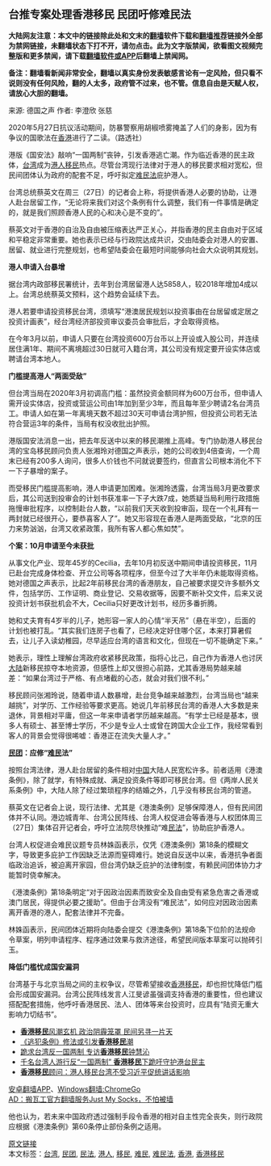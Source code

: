  <h2>台推专案处理香港移民 民团吁修难民法</h2> <p class="notice"><b>大陆网友注意：本文中的链接除此处和文末的<a href="https://github.com/bannedbook/fanqiang" >翻墙</a>软件下载和<a href="https://github.com/killgcd/justmysocks/blob/master/README.md">翻墙推荐</a>链接外全部为禁网链接，未翻墙状态下打不开，请勿点击。此为文字版禁闻，欲看图文视频完整版和更多禁闻，请下载<a href="https://github.com/bannedbook/fanqiang">翻墙软件或APP</a>后翻墙上禁闻网。</p><p>备注：翻墙看新闻非常安全，翻墙以真实身份发表敏感言论有一定风险，但只看不说则没有任何风险，翻的人太多，政府管不过来，也不管。信息自由是天赋人权，请放心大胆的翻墙。</b></p>  <div class="entry"> <p>来源:&nbsp;德国之声                            作者:&nbsp;李澄欣 张慈                                                 </p> <p>2020年5月27日抗议活动期间，防暴警察用胡椒喷雾掩盖了人们的身影，因为有争议的国歌法在<a href="https://www.bannedbook.org/bnews/tag/%e9%a6%99%e6%b8%af/" class="st_tag internal_tag" rel="tag" title="标签 香港 下的日志">香港</a>进行了二读。（路透社）</p> <p>港版《国安法》敲响“一国两制”丧钟，引发香港逃亡潮。作为临近香港的民主政体，<a href="https://www.bannedbook.org/bnews/tag/%e5%8f%b0%e6%b9%be/" class="st_tag internal_tag" rel="tag" title="标签 台湾 下的日志">台湾</a>成为<a href="https://www.bannedbook.org/bnews/tag/%e6%b8%af%e4%ba%ba/" class="st_tag internal_tag" rel="tag" title="标签 港人 下的日志">港人</a><a href="https://www.bannedbook.org/bnews/tag/%e7%a7%bb%e6%b0%91/" class="st_tag internal_tag" rel="tag" title="标签 移民 下的日志">移民</a>热点。尽管台湾现行法律对于港人的移民要求相对宽松，但民间团体认为政府的配套不足，呼吁拟定<a href="https://www.bannedbook.org/bnews/tag/%E9%9A%BE%E6%B0%91%E6%B3%95/" class="st_tag internal_tag" rel="tag" title="标签 难民法 下的日志">难民法</a>庇护港人。</p> <p>台湾总统蔡英文在周三（27日）的记者会上称，将提供香港人必要的协助，让港人赴台居留工作，“无论将来我们对这个条例有什么调整，我们有一件事情是确定的，就是我们照顾香港人民的心和决心是不变的”。</p> <p>蔡英文对于香港的自治及自由被压缩表达严正关心，并指香港的民主自由对于区域和平稳定非常重要。她也表示已经与行政院达成共识，交由陆委会对港人的安置、居留、就业进行完整规划，也希望陆委会在最短时间能够向社会大众说明其规划。</p> <p><strong>港人申请入台暴增</strong></p>  <p>据台湾内政部移民署统计，去年到台湾居留港人达5858人，较2018年增加4成以上。台湾总统蔡英文预料，这个趋势会延续下去。</p> <p>港人若要申请投资移民台湾，须填写“港澳居民规划以投资事由在台居留或定居之投资计画表”，经台湾经济部投资审议委员会审批后，才会取得资格。</p> <p>在今年3月以前，申请人只要在台湾投资600万台币以上开设或入股公司，并连续居住满1年、期间不离境超过30日就可入籍台湾，其公司没有规定要开设实体店或聘请台湾本地人。</p> <p><strong>门槛提高港人“两面受敌”</strong></p> <p>但台湾当局在2020年3月初调高门槛：虽然投资金额同样为600万台币，但申请人需开设实体店，投资或营运公司由1年加到至少3年，而且每年至少聘请2名台湾员工。申请人如在第一年离境天数不超过30天可申请台湾护照，但投资公司若无法符合营运3年的条件，当局有权没收批出护照。</p> <p>港版国安法消息一出，把去年反送中以来的移民潮推上高峰。专门协助港人移民台湾的宝岛移民顾问负责人张湘玲对德国之声表示，她的公司收到4倍查询，一个周末已经有200多人询问，很多人价钱也不问就说要签约，但直言公司根本消化不下一下子暴增的案子。</p>  <p>而受移民门槛提高影响，港人申请更加困难。张湘玲透露，台湾当局3月更改要求后，其公司送到投审会的计划书获准率一下子大跌7成，她质疑当局利用行政措施拖慢审批程序，以控制赴台人数，“以前我们天天收到投审函，现在一个礼拜有一两封就已经很开心，要恭喜客人了”。她又形容现在香港人是两面受敌，“北京的压力来势汹汹，台湾又收紧政策，我所有客人都心焦如焚”。</p> <p><strong>个案：10月申请至今未获批</strong></p> <p>从事文化产业、现年45岁的Cecilia，去年10月初反送中期间申请投资移民，11月已赴台完成身体检查、开立公司等各项程序，但至今过了大半年仍未能取得资格。她对德国之声表示，比起2年前移民台湾的香港朋友，自己被要求提交许多额外文件，包括学历、工作证明、商业登记、交易收据等，因要不断补交文件，后来又说投资计划书获批机会不大，Cecilia只好更改计划书，经历多番折腾。</p> <p>她和丈夫育有4岁半的儿子，她形容一家人的心情“半天吊”（悬在半空），后面的计划也被打乱。“其实我们连房子也看了，已经决定好住哪个区，本来打算暑假去，让儿子入读幼稚园，尽早适应台湾的语言和文化，但现在一切不能确定下来。”</p> <p>她表示，理性上理解台湾政府收紧移民政策，指将心比己，自己作为香港人也讨厌<span class='wp_keywordlink_affiliate'><a href="https://www.bannedbook.org/" title="大陆" target="_blank">大陆</a></span>新移民掠夺本地资源，但感性上却又很担心前路，尤其香港局势越来越差：“如果台湾过于严格、有点堵截的心态，就会对我们很不利。”</p> <p>移民顾问张湘玲说，随着申请人数暴增，赴台竞争越来越激烈，台湾当局也“越来越挑”，对学历、工作经验等要求更高。她说几年前移民台湾的香港人大多数是来退休，背景相对平庸，但这一年来申请者学历越来越高。“有学士已经是基本，很多人有硕士、甚至博士学历，不少是专业人士或曾在跨国大企业工作，我经常看到客人的背景会觉得很唏嘘：香港正在流失大量人才。”</p>  <p><strong><a href="https://www.bannedbook.org/bnews/tag/%E6%B0%91%E5%9B%A2/" class="st_tag internal_tag" rel="tag" title="标签 民团 下的日志">民团</a>：应修“<a href="https://www.bannedbook.org/bnews/tag/%e9%9a%be%e6%b0%91/" class="st_tag internal_tag" rel="tag" title="标签 难民 下的日志">难民</a>法”</strong></p> <p>按照台湾法律，港人赴台居留的条件相对<span class='wp_keywordlink_affiliate'><a href="https://www.bannedbook.org/" title="中国" target="_blank">中国</a></span>大陆人民宽松许多。前者适用《港澳条例》，除了就学，有特殊成就、满足投资条件等即可移民台湾。但《两岸人民关系条例》中，大陆人除了经过繁琐程序的结婚之外，几乎没有移民台湾的管道。</p> <p>蔡英文在记者会上说，现行法律、尤其是《港澳条例》足够保障港人，但有民间团体并不认同。港边城青年、台湾公民阵线、台湾人权促进会等香港与人权团体周三（27日）集体召开记者会，呼吁立法院尽快推动“难<a href="https://www.bannedbook.org/bnews/tag/%E6%B0%91%E6%B3%95/" class="st_tag internal_tag" rel="tag" title="标签 民法 下的日志">民法</a>”，协助庇护香港人。</p> <p>台湾人权促进会难民议题专员林姝函表示，仅凭《港澳条例》第18条的模糊文字，导致更多庇护工作因缺乏法源而窒碍难行。她说自反送中以来，香港抗争者面临政治追诉，被迫离开家园，但台湾仍缺乏庇护的法律制度，有赖民间团体协力才能暂时侥幸解决。</p> <p>《港澳条例》第18条明定“对于因政治因素而致安全及自由受有紧急危害之香港或澳门居民，得提供必要之援助”。但由于台湾没有“难民法”，如何应对因政治因素离开香港的港人，配套法律并不完备。</p> <p>林姝函表示，民间团体近期将向陆委会提交《港澳条例》第18条下位阶的法规命令草案，明列申请程序、程序通过效果与救济途径，希望民间版本草案可以抛砖引玉。</p>  <p><strong>降低门槛忧成国安漏洞</strong></p> <p>台湾基于与北京当局之间的主权争议，尽管希望接收<a href="https://www.bannedbook.org/bnews/tag/%E9%A6%99%E6%B8%AF%E7%A7%BB%E6%B0%91/" class="st_tag internal_tag" rel="tag" title="标签 香港移民 下的日志">香港移民</a>，却也担忧降低门槛会形成国安漏洞。台湾公民阵线发言人江旻谚虽强调支持香港的重要性，但也建议搭配配套措施，他呼吁香港居民、法人、团体等来台投资时，应具有“陆资无重大影响力切结书”。</p> <ul class='op-related-articles' title='相关阅读'> <li><a href='https://www.bannedbook.org/bnews/baitai/20190901/1184270.html' target='_blank'><b>香港移民</b>风潮玄机 政治阴霾笼罩 民间另寻一片天</a></li> <li><a href='https://www.bannedbook.org/bnews/renquan/20190605/1139077.html' target='_blank'>《逃犯条例》修法或引发<b>香港移民</b>潮</a></li> <li><a href='https://www.bannedbook.org/bnews/headline/20190409/1110459.html' target='_blank'>跪求台湾反一国两制 专访<b>香港移民</b>钟慧沁</a></li> <li><a href='https://www.bannedbook.org/bnews/ssgc/20190408/1109975.html' target='_blank'>千名台湾人游行反“一国两制” <b>香港移民</b>下跪吁守护港台民主</a></li> <li><a href='https://www.bannedbook.org/bnews/headline/20190228/1089097.html' target='_blank'><b>香港移民</b>顾问：港人移民台湾不受习近平促统讲话影响</a></li> </ul> <div class="texttj"> <a href="https://github.com/bannedbook/fanqiang/wiki/%E7%A6%81%E9%97%BB%E7%BD%91%E5%AE%89%E5%8D%93%E7%BF%BB%E5%A2%99%E6%96%B0%E9%97%BBAPP" target="_blank">安卓翻墙APP</a>、<a href="https://github.com/bannedbook/fanqiang/wiki/Chrome%E4%B8%80%E9%94%AE%E7%BF%BB%E5%A2%99%E5%8C%85" target="_blank">Windows翻墙:ChromeGo</a><br/> <a href="https://github.com/killgcd/justmysocks/blob/master/README.md" target="_blank">AD：搬瓦工官方翻墙服务Just My Socks，不怕被墙</a> </div><p>他也认为，若未来中国政府透过强制手段令香港的相对自主性完全丧失，则行政院应根据《港澳条例》第60条停止部份条例之适用。</p><a name='sharetosocial'></a>         <div><a href='https://www.bannedbook.org/bnews/cbnews/20200527/1335349.html'>原文链接</a></div>  </div><!--END ENTRY--> <div class="postfooter"> <div>本文标签：<a href="https://www.bannedbook.org/bnews/tag/%e5%8f%b0%e6%b9%be/" rel="tag">台湾</a>, <a href="https://www.bannedbook.org/bnews/tag/%E6%B0%91%E5%9B%A2/" rel="tag">民团</a>, <a href="https://www.bannedbook.org/bnews/tag/%E6%B0%91%E6%B3%95/" rel="tag">民法</a>, <a href="https://www.bannedbook.org/bnews/tag/%e6%b8%af%e4%ba%ba/" rel="tag">港人</a>, <a href="https://www.bannedbook.org/bnews/tag/%e7%a7%bb%e6%b0%91/" rel="tag">移民</a>, <a href="https://www.bannedbook.org/bnews/tag/%e9%9a%be%e6%b0%91/" rel="tag">难民</a>, <a href="https://www.bannedbook.org/bnews/tag/%E9%9A%BE%E6%B0%91%E6%B3%95/" rel="tag">难民法</a>, <a href="https://www.bannedbook.org/bnews/tag/%e9%a6%99%e6%b8%af/" rel="tag">香港</a>, <a href="https://www.bannedbook.org/bnews/tag/%E9%A6%99%E6%B8%AF%E7%A7%BB%E6%B0%91/" rel="tag">香港移民</a></div>  </div><!--END POSTFOOTER--> 